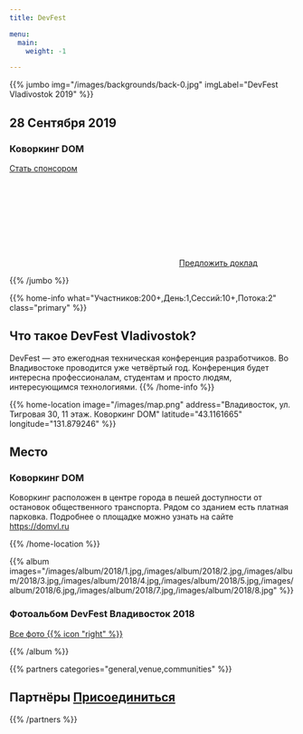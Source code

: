 ```yaml
---
title: DevFest

menu:
  main:
    weight: -1

---
```



{{% jumbo img="/images/backgrounds/back-0.jpg" imgLabel="DevFest Vladivostok 2019" %}}

## 28 Сентября 2019
### Коворкинг DOM

<a class="btn primary btn-lg" style="margin-top: 1em;" href="https://drive.google.com/file/d/1td_9Cr1b2JZvv0bCpOCJNDsEWgVgEp2Y/view?usp=sharing" target="_blank">Стать спонсором</a>

<a class="btn primary btn-lg" href="https://forms.gle/N8dsZPD3pcYMkFvm6">
    <svg class="icon icon-cfp"><use xlink:href="#cfp"></use></svg>Предложить доклад
</a>


{{% /jumbo %}}



{{% home-info what="Участников:200+,День:1,Сессий:10+,Потока:2" class="primary" %}}

## Что такое DevFest Vladivostok?

DevFest — это ежегодная техническая конференция разработчиков. Во Владивостоке проводится уже четвёртый год. Конференция будет интересна профессионалам, студентам и просто людям, интересующимся технологиями.
{{% /home-info %}}

<!--

{{< youtube-section link="kcepvhosV4U" title="Видео-нарезка с DevFest разных годов" class="" >}}



{{% home-speakers %}}
## Докладчики

{{< button-link label="Предложить доклад"
                url="https://conference-hall.io/public/event/HJRThubF4uYPkb7jSUxi"
                icon="cfp" >}}

{{< button-link label="Все докладчики"
                url="./speakers"
                icon="right" >}}

{{% /home-speakers %}}


{{% home-subscribe  class="primary" %}}

## Подпишитесь на важные новости конференции

{{% /home-subscribe %}}



{{% home-tickets %}}
# Tickets <a class="btn primary" href="https://www.billetweb.ru/devfest-toulouse-2019" target="_blank"><svg class="icon icon-cfp"><use xlink:href="#ticket"></use></svg>Билеты</a>

<ul>
<li>{{< ticket name="Слепая птаха"
           starts="2019-03-25"
           ends="2019-04-25"
           price="40 €"
           info="50 первых мест"
           soldOut="true"
           url="https://www.billetweb.ru/devfest-toulouse-2019" >}}</li>
<li>{{< ticket name="Ранняя птаха"
           starts="2019-04-25"
           ends="2019-06-22"
           price="60 €"
           info="80 первых мест"
           soldOut="true"
           url="https://www.billetweb.ru/devfest-toulouse-2019" >}}</li>
<li>{{< ticket name="Обычный"
           starts="2019-06-22"
           ends="2019-10-03"
           price="80 €"
           info="300 оставшихся мест"
           close="true"
           soldOut=""
           url="https://www.billetweb.ru/devfest-toulouse-2019" >}}</li>
</ul>

\* Your ticket gives you access to all conferences, coffee breaks, and lunch. Accommodation is NOT included in this price.
\* Билет даёт доступ ко всем залам, кофе-брейкам и перекусам. Проживание НЕ включено в стоимость.

{{% /home-tickets %}}


-->

{{% home-location
    image="/images/map.png"
    address="Владивосток, ул. Тигровая 30, 11 этаж. Коворкинг DOM"
    latitude="43.1161665"
    longitude="131.879246" %}}

## Место

### Коворкинг DOM


Коворкинг расположен в центре города в пешей доступности от остановок общественного транспорта. Рядом со зданием есть платная парковка.
Подробнее о площадке можно узнать на сайте https://domvl.ru

{{% /home-location %}}

<!-- ... -->

{{% album images="/images/album/2018/1.jpg,/images/album/2018/2.jpg,/images/album/2018/3.jpg,/images/album/2018/4.jpg,/images/album/2018/5.jpg,/images/album/2018/6.jpg,/images/album/2018/7.jpg,/images/album/2018/8.jpg" %}}

### Фотоальбом **DevFest Владивосток 2018**

<a class="btn primary" target="_blank" rel="noopener" href="https://photos.app.goo.gl/DQY52aF5qyci2XdXA">
    Все фото
    {{% icon "right" %}}
</a>

{{% /album  %}}

<!-- ... -->

{{% partners categories="general,venue,communities" %}}
## Партнёры <a class="btn primary btn-lg" style="margin-top: 1em;" href="https://drive.google.com/file/d/1td_9Cr1b2JZvv0bCpOCJNDsEWgVgEp2Y/view?usp=sharing" target="_blank">Присоединиться</a>

{{% /partners %}}
